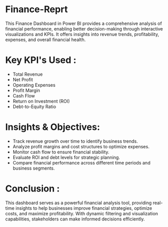 # Finance-Reprt
This Finance Dashboard in Power BI provides a comprehensive analysis of financial performance, enabling better decision-making through interactive visualizations and KPIs. It offers insights into revenue trends, profitability, expenses, and overall financial health.

# Key KPI's Used :
* Total Revenue
* Net Profit
* Operating Expenses
* Profit Margin
* Cash Flow
* Return on Investment (ROI)
* Debt-to-Equity Ratio

# Insights & Objectives:

* Track revenue growth over time to identify business trends.
* Analyze profit margins and cost structures to optimize expenses.
* Monitor cash flow to ensure financial stability.
* Evaluate ROI and debt levels for strategic planning.
* Compare financial performance across different time periods and business segments.

# Conclusion :
This dashboard serves as a powerful financial analysis tool, providing real-time insights to help businesses improve financial strategies, optimize costs, and maximize profitability. With dynamic filtering and visualization capabilities, stakeholders can make informed decisions efficiently.
